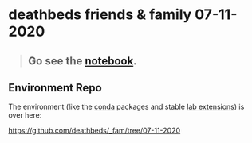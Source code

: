 # deathbeds friends & family 07-11-2020

> ## Go see the [notebook](./README.dio.ipynb).

## Environment Repo

The environment (like the [conda][] packages and stable
[lab extensions][]) is over here:

https://github.com/deathbeds/_fam/tree/07-11-2020

[conda]: https://github.com/deathbeds/_fam/blob/07-11-2020/mamba.yml
[lab extensions]: https://github.com/deathbeds/_fam/blob/07-11-2020/labex.txt
